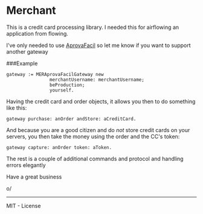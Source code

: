 Merchant
========

This is a credit card processing library. I needed this for airflowing an application from flowing.

I've only needed to use [AprovaFacil](http://www.cobrebem.com.br/aprovafacil.html) so let me know if you want to support another gateway

###Example

    gateway := MERAprovaFacilGateway new    				merchantUsername: merchantUsername;    				beProduction;    				yourself. 

   Having the credit card and order objects, it allows you then to do something like this:
   
    gateway purchase: anOrder andStore: aCreditCard.

And because you are a good citizen and do _not_ store credit cards on your servers, you then take the money using the order and the CC's token:   
   
    gateway capture: anOrder token: aToken.
        
The rest is a couple of additional commands and protocol and handling errors elegantly

Have a great business

o/

_______
MIT - License

